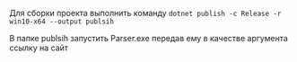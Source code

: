 Для сборки проекта выполнить команду `dotnet publish -c Release -r win10-x64 --output publsih`

В папке publsih запустить Parser.exe передав ему в качестве аргумента ссылку на сайт

